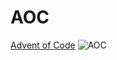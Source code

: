 # AOC
[Advent of Code](https://adventofcode.com/)
![AOC](https://upload.wikimedia.org/wikipedia/commons/4/4a/Alexandria_Ocasio-Cortez_Official_Portrait.jpg)
